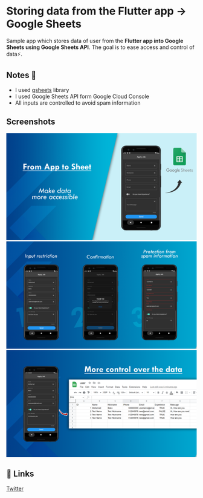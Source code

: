 # Storing data from the Flutter app → Google Sheets
Sample app which stores data of user from the **Flutter app into Google Sheets using Google Sheets API**.
The goal is to ease access and control of data⚡️.
## Notes 💬

- I used [gsheets](https://pub.dev/packages/gsheets) library
- I used Google Sheets API form Google Cloud Console
- All inputs are controlled to avoid spam information

## Screenshots

![](1.png)
![](2.png)
![](3.png)

## 🔗 Links
[Twitter ](https://twitter.com/MohamadBakko)
